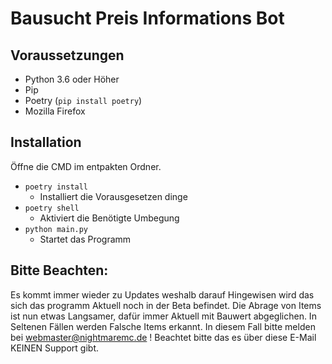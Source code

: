# Bausucht Preis Informations Bot

## Voraussetzungen

- Python 3.6 oder Höher
- Pip
- Poetry (`pip install poetry`)
- Mozilla Firefox

## Installation

Öffne die CMD im entpakten Ordner.

- `poetry install`  
  - Installiert die Vorausgesetzen dinge
- `poetry shell`
  - Aktiviert die Benötigte Umbegung
- `python main.py`
  - Startet das Programm

## Bitte Beachten:

Es kommt immer wieder zu Updates weshalb darauf Hingewisen wird das sich
das programm Aktuell noch in der Beta befindet. Die Abrage von Items ist
nun etwas Langsamer, dafür immer Aktuell mit Bauwert abgeglichen. In
Seltenen Fällen werden Falsche Items erkannt. In diesem Fall bitte melden
bei webmaster@nightmaremc.de ! Beachtet bitte das es über diese E-Mail
KEINEN Support gibt. 